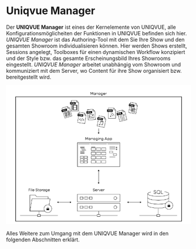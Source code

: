 # Uniqvue Manager

Der **UNIQVUE Manager** ist eines der Kernelemente von UNIQVUE, alle Konfigurationsmöglicheiten der Funktionen in UNIQVUE befinden sich hier. *UNIQVUE Manager* ist das Authoring-Tool mit dem Sie Ihre Show und den gesamten Showroom individualisieren können. Hier werden Shows erstellt, Sessions angelegt, Toolboxes für einen dynamischen Workflow konzipiert und der Style bzw. das gesamte Erscheinungsbild Ihres Showrooms eingestellt. *UNIQVUE Manager* arbeitet unabhängig vom Showroom und kommuniziert mit dem Server, wo Content für ihre Show organisiert bzw. bereitgestellt wird. 

![ManagerOverview](img/Manager/ManagerOverviewSW.png)

Alles Weitere zum Umgang mit dem UNIQVUE Manager wird in den folgenden Abschnitten erklärt.